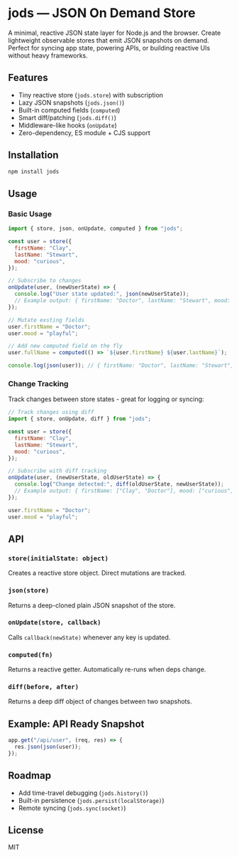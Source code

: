 # jods — JSON On Demand Store

A minimal, reactive JSON state layer for Node.js and the browser. Create lightweight observable stores that emit JSON snapshots on demand.
Perfect for syncing app state, powering APIs, or building reactive UIs without heavy frameworks.

## Features

- Tiny reactive store (`jods.store`) with subscription
- Lazy JSON snapshots (`jods.json()`)
- Built-in computed fields (`computed`)
- Smart diff/patching (`jods.diff()`)
- Middleware-like hooks (`onUpdate`)
- Zero-dependency, ES module + CJS support

## Installation

```bash
npm install jods
```

## Usage

### Basic Usage

```js
import { store, json, onUpdate, computed } from "jods";

const user = store({
  firstName: "Clay",
  lastName: "Stewart",
  mood: "curious",
});

// Subscribe to changes
onUpdate(user, (newUserState) => {
  console.log("User state updated:", json(newUserState));
  // Example output: { firstName: "Doctor", lastName: "Stewart", mood: "playful", fullName: "Doctor Stewart" }
});

// Mutate exsting fields
user.firstName = "Doctor";
user.mood = "playful";

// Add new computed field on the fly
user.fullName = computed(() => `${user.firstName} ${user.lastName}`);

console.log(json(user)); // { firstName: "Doctor", lastName: "Stewart", mood: "playful", fullName: "Doctor Stewart" }
```

### Change Tracking

Track changes between store states - great for logging or syncing:

```js
// Track changes using diff
import { store, onUpdate, diff } from "jods";

const user = store({
  firstName: "Clay",
  lastName: "Stewart",
  mood: "curious",
});

// Subscribe with diff tracking
onUpdate(user, (newUserState, oldUserState) => {
  console.log("Change detected:", diff(oldUserState, newUserState));
  // Example output: { firstName: ["Clay", "Doctor"], mood: ["curious", "playful"] }
});

user.firstName = "Doctor";
user.mood = "playful";
```

## API

### `store(initialState: object)`

Creates a reactive store object. Direct mutations are tracked.

### `json(store)`

Returns a deep-cloned plain JSON snapshot of the store.

### `onUpdate(store, callback)`

Calls `callback(newState)` whenever any key is updated.

### `computed(fn)`

Returns a reactive getter. Automatically re-runs when deps change.

### `diff(before, after)`

Returns a deep diff object of changes between two snapshots.

## Example: API Ready Snapshot

```js
app.get("/api/user", (req, res) => {
  res.json(json(user));
});
```

## Roadmap

- Add time-travel debugging (`jods.history()`)
- Built-in persistence (`jods.persist(localStorage)`)
- Remote syncing (`jods.sync(socket)`)

## License

MIT
